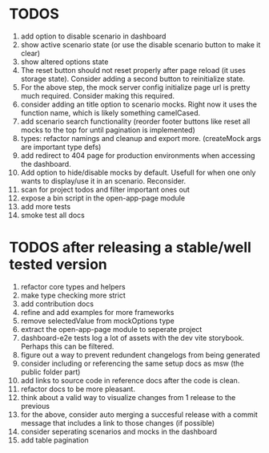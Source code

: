 # TODOS

1. add option to disable scenario in dashboard
1. show active scenario state (or use the disable scenario button to make it clear)
1. show altered options state
1. The reset button should not reset properly after page reload (it uses storage state). Consider adding a second button to reinitialize state.
1. For the above step, the mock server config initialize page url is pretty much required. Consider making this required.
1. consider adding an title option to scenario mocks. Right now it uses the function name, which is likely something camelCased.
1. add scenario search functionality (reorder footer buttons like reset all mocks to the top for until pagination is implemented)
1. types: refactor namings and cleanup and export more. (createMock args are important type defs)
1. add redirect to 404 page for production environments when accessing the dashboard.
1. Add option to hide/disable mocks by default. Usefull for when one only wants to display/use it in an scenario. Reconsider.
1. scan for project todos and filter important ones out
1. expose a bin script in the open-app-page module
1. add more tests
1. smoke test all docs

# TODOS after releasing a stable/well tested version

1. refactor core types and helpers
1. make type checking more strict
1. add contribution docs
1. refine and add examples for more frameworks
1. remove selectedValue from mockOptions type
1. extract the open-app-page module to seperate project
1. dashboard-e2e tests log a lot of assets with the dev vite storybook. Perhaps this can be filtered.
1. figure out a way to prevent redundent changelogs from being generated
1. consider including or referencing the same setup docs as msw (the public folder part)
1. add links to source code in reference docs after the code is clean.
1. refactor docs to be more pleasant.
1. think about a valid way to visualize changes from 1 release to the previous
1. for the above, consider auto merging a succesful release with a commit message that includes a link to those changes (if possible)
1. consider seperating scenarios and mocks in the dashboard
1. add table pagination
